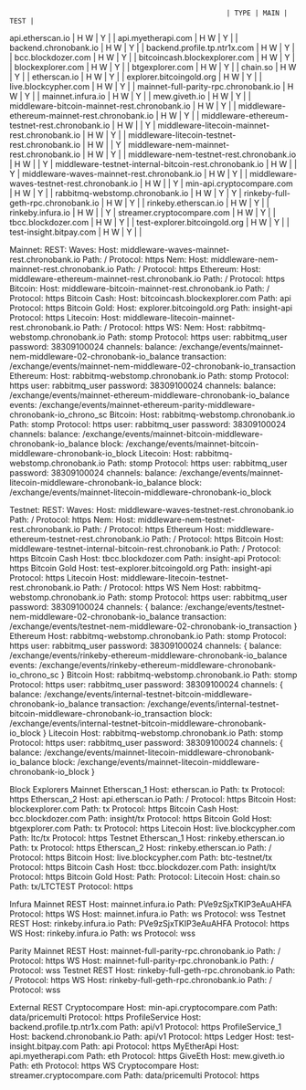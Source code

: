                                                          | TYPE | MAIN | TEST |
api.etherscan.io                                         | H W  |  Y   |      |
api.myetherapi.com                                       | H W  |  Y   |      |
backend.chronobank.io                                    | H W  |  Y   |      |
backend.profile.tp.ntr1x.com                             | H W  |  Y   |      |
bcc.blockdozer.com                                       | H W  |  Y   |      |
bitcoincash.blockexplorer.com                            | H W  |  Y   |      |
blockexplorer.com                                        | H W  |  Y   |      |
btgexplorer.com                                          | H W  |  Y   |      |
chain.so                                                 | H W  |  Y   |      |
etherscan.io                                             | H W  |  Y   |      |
explorer.bitcoingold.org                                 | H W  |  Y   |      |
live.blockcypher.com                                     | H W  |  Y   |      |
mainnet-full-parity-rpc.chronobank.io                    | H W  |  Y   |      |
mainnet.infura.io                                        | H W  |  Y   |      |
mew.giveth.io                                            | H W  |  Y   |      |
middleware-bitcoin-mainnet-rest.chronobank.io            | H W  |  Y   |      |
middleware-ethereum-mainnet-rest.chronobank.io           | H W  |  Y   |      |
middleware-ethereum-testnet-rest.chronobank.io           | H W  |      |  Y   |
middleware-litecoin-mainnet-rest.chronobank.io           | H W  |  Y   |      |
middleware-litecoin-testnet-rest.chronobank.io           | H W  |      |  Y   |
middleware-nem-mainnet-rest.chronobank.io                | H W  |  Y   |      |
middleware-nem-testnet-rest.chronobank.io                | H W  |      |  Y   |
middleware-testnet-internal-bitcoin-rest.chronobank.io   | H W  |      |  Y   |
middleware-waves-mainnet-rest.chronobank.io              | H W  |  Y   |      |
middleware-waves-testnet-rest.chronobank.io              | H W  |      |  Y   |
min-api.cryptocompare.com                                | H W  |  Y   |      |
rabbitmq-webstomp.chronobank.io                          | H W  |  Y   |  Y   |
rinkeby-full-geth-rpc.chronobank.io                      | H W  |  Y   |      |
rinkeby.etherscan.io                                     | H W  |  Y   |      |
rinkeby.infura.io                                        | H W  |      |  Y   |
streamer.cryptocompare.com                               | H W  |  Y   |      |
tbcc.blockdozer.com                                      | H W  |  Y   |      |
test-explorer.bitcoingold.org                            | H W  |  Y   |      |
test-insight.bitpay.com                                  | H W  |  Y   |      |



Mainnet:
  REST:
    Waves:
      Host: middleware-waves-mainnet-rest.chronobank.io
      Path: /
      Protocol: https
    Nem:
      Host: middleware-nem-mainnet-rest.chronobank.io
      Path: /
      Protocol: https
    Ethereum:
      Host: middleware-ethereum-mainnet-rest.chronobank.io
      Path: /
      Protocol: https
    Bitcoin:
      Host: middleware-bitcoin-mainnet-rest.chronobank.io
      Path: /
      Protocol: https
    Bitcoin Cash:
      Host: bitcoincash.blockexplorer.com
      Path: api
      Protocol: https
    Bitcoin Gold:
      Host: explorer.bitcoingold.org
      Path: insight-api
      Protocol: https
    Litecoin:
      Host: middleware-litecoin-mainnet-rest.chronobank.io
      Path: /
      Protocol: https
  WS:
    Nem:
      Host: rabbitmq-webstomp.chronobank.io
      Path: stomp
      Protocol: https
      user: rabbitmq_user
      password: 38309100024
      channels:
        balance: /exchange/events/mainnet-nem-middleware-02-chronobank-io_balance
        transaction: /exchange/events/mainnet-nem-middleware-02-chronobank-io_transaction
    Ethereum:
      Host: rabbitmq-webstomp.chronobank.io
      Path: stomp
      Protocol: https
      user: rabbitmq_user
      password: 38309100024
      channels:
        balance: /exchange/events/mainnet-ethereum-middleware-chronobank-io_balance
        events: /exchange/events/mainnet-ethereum-parity-middleware-chronobank-io_chrono_sc
    Bitcoin:
      Host: rabbitmq-webstomp.chronobank.io
      Path: stomp
      Protocol: https
      user: rabbitmq_user
      password: 38309100024
      channels:
        balance: /exchange/events/mainnet-bitcoin-middleware-chronobank-io_balance
        block: /exchange/events/mainnet-bitcoin-middleware-chronobank-io_block
    Litecoin:
      Host: rabbitmq-webstomp.chronobank.io
      Path: stomp
      Protocol: https
      user: rabbitmq_user
      password: 38309100024
      channels:
        balance: /exchange/events/mainnet-litecoin-middleware-chronobank-io_balance
        block: /exchange/events/mainnet-litecoin-middleware-chronobank-io_block

Testnet:
  REST:
    Waves:
      Host: middleware-waves-testnet-rest.chronobank.io
      Path: /
      Protocol: https
    Nem:
      Host: middleware-nem-testnet-rest.chronobank.io
      Path: /
      Protocol: https
    Ethereum
      Host: middleware-ethereum-testnet-rest.chronobank.io
      Path: /
      Protocol: https
    Bitcoin
      Host: middleware-testnet-internal-bitcoin-rest.chronobank.io
      Path: /
      Protocol: https
    Bitcoin Cash
      Host: tbcc.blockdozer.com
      Path: insight-api
      Protocol: https
    Bitcoin Gold
      Host: test-explorer.bitcoingold.org
      Path: insight-api
      Protocol: https
    Litecoin
      Host: middleware-litecoin-testnet-rest.chronobank.io
      Path: /
      Protocol: https
  WS
    Nem
      Host: rabbitmq-webstomp.chronobank.io
      Path: stomp
      Protocol: https
      user: rabbitmq_user
      password: 38309100024
      channels: {
        balance: /exchange/events/testnet-nem-middleware-02-chronobank-io_balance
        transaction: /exchange/events/testnet-nem-middleware-02-chronobank-io_transaction
      }
    Ethereum
      Host: rabbitmq-webstomp.chronobank.io
      Path: stomp
      Protocol: https
      user: rabbitmq_user
      password: 38309100024
      channels: {
        balance: /exchange/events/rinkeby-ethereum-middleware-chronobank-io_balance
        events: /exchange/events/rinkeby-ethereum-middleware-chronobank-io_chrono_sc
      }
    Bitcoin
      Host: rabbitmq-webstomp.chronobank.io
      Path: stomp
      Protocol: https
      user: rabbitmq_user
      password: 38309100024
      channels: {
        balance: /exchange/events/internal-testnet-bitcoin-middleware-chronobank-io_balance
        transaction: /exchange/events/internal-testnet-bitcoin-middleware-chronobank-io_transaction
        block: /exchange/events/internal-testnet-bitcoin-middleware-chronobank-io_block
      }
    Litecoin
      Host: rabbitmq-webstomp.chronobank.io
      Path: stomp
      Protocol: https
      user: rabbitmq_user
      password: 38309100024
      channels: {
        balance: /exchange/events/mainnet-litecoin-middleware-chronobank-io_balance
        block: /exchange/events/mainnet-litecoin-middleware-chronobank-io_block
      }

Block Explorers
  Mainnet
    Etherscan_1
      Host: etherscan.io
      Path: tx
      Protocol: https
    Etherscan_2
      Host: api.etherscan.io
      Path: /
      Protocol: https
    Bitcoin
      Host: blockexplorer.com
      Path: tx
      Protocol: https
    Bitcoin Cash
      Host: bcc.blockdozer.com
      Path: insight/tx
      Protocol: https
    Bitcoin Gold
      Host: btgexplorer.com
      Path: tx
      Protocol: https
    Litecoin
      Host: live.blockcypher.com
      Path: ltc/tx
      Protocol: https
  Testnet
    Etherscan_1
      Host: rinkeby.etherscan.io
      Path: tx
      Protocol: https
    Etherscan_2
      Host: rinkeby.etherscan.io
      Path: /
      Protocol: https
    Bitcoin
      Host: live.blockcypher.com
      Path: btc-testnet/tx
      Protocol: https
    Bitcoin Cash
      Host: tbcc.blockdozer.com
      Path: insight/tx
      Protocol: https
    Bitcoin Gold
      Host:
      Path:
      Protocol:
    Litecoin
      Host: chain.so
      Path: tx/LTCTEST
      Protocol: https

Infura
  Mainnet
    REST
      Host: mainnet.infura.io
      Path: PVe9zSjxTKIP3eAuAHFA
      Protocol: https
    WS
      Host: mainnet.infura.io
      Path: ws
      Protocol: wss
  Testnet
    REST
      Host: rinkeby.infura.io
      Path: PVe9zSjxTKIP3eAuAHFA
      Protocol: https
    WS
      Host: rinkeby.infura.io
      Path: ws
      Protocol: wss

Parity
  Mainnet
    REST
      Host: mainnet-full-parity-rpc.chronobank.io
      Path: /
      Protocol: https
    WS
      Host: mainnet-full-parity-rpc.chronobank.io
      Path: /
      Protocol: wss
  Testnet
    REST
      Host: rinkeby-full-geth-rpc.chronobank.io
      Path: /
      Protocol: https
    WS
      Host: rinkeby-full-geth-rpc.chronobank.io
      Path: /
      Protocol: wss

External
  REST
    Cryptocompare
      Host: min-api.cryptocompare.com
      Path: data/pricemulti
      Protocol: https
    ProfileService
      Host: backend.profile.tp.ntr1x.com
      Path: api/v1
      Protocol: https
    ProfileService_1
      Host: backend.chronobank.io
      Path: api/v1
      Protocol: https
    Ledger
      Host: test-insight.bitpay.com
      Path: api
      Protocol: https
    MyEtherApi
      Host: api.myetherapi.com
      Path: eth
      Protocol: https
    GiveEth
      Host: mew.giveth.io
      Path: eth
      Protocol: https
  WS
    Cryptocompare
      Host: streamer.cryptocompare.com
      Path: data/pricemulti
      Protocol: https
